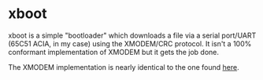 # xboot
xboot is a simple "bootloader" which downloads a file via a serial port/UART (65C51 ACIA, in my case) using the XMODEM/CRC protocol. It isn't a 100% conformant implementation of XMODEM but it gets the job done.

The XMODEM implementation is nearly identical to the one found [here](http://www.6502.org/source/io/xmodem/xmodem.htm).